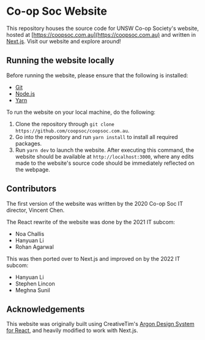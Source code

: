 # Co-op Soc Website

This repository houses the source code for UNSW Co-op Society's website, hosted
at [https://coopsoc.com.au](https://coopsoc.com.au) and written in
[Next.js](https://nextjs.org). Visit our website and explore around!

## Running the website locally

Before running the website, please ensure that the following is installed:

- [Git](https://git-scm.com)
- [Node.js](https://nodejs.org)
- [Yarn](https://yarnpkg.com)

To run the website on your local machine, do the following:

1. Clone the repository through `git clone https://github.com/coopsoc/coopsoc.com.au`.
2. Go into the repository and run `yarn install` to install all required packages.
3. Run `yarn dev` to launch the website. After executing this command, the website
   should be available at `http://localhost:3000`, where any edits made to the
   website's source code should be immediately reflected on the webpage.

## Contributors

The first version of the website was written by the 2020 Co-op Soc IT director,
Vincent Chen.

The React rewrite of the website was done by the 2021 IT subcom:
- Noa Challis
- Hanyuan Li
- Rohan Agarwal

This was then ported over to Next.js and improved on by the 2022 IT subcom:
- Hanyuan Li
- Stephen Lincon
- Meghna Sunil

## Acknowledgements

This website was originally built using CreativeTim's
[Argon Design System for React](https://github.com/creativetimofficial/argon-design-system-react),
and heavily modified to work with Next.js.
